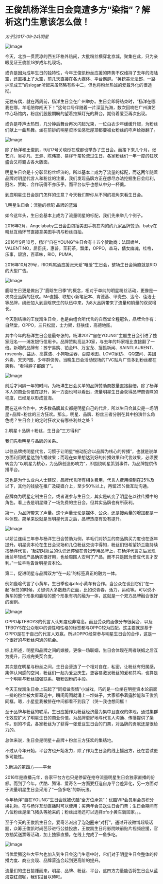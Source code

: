 # 王俊凯杨洋生日会竟遭多方“染指”？解析这门生意该怎么做！

*太子|2017-09-24|明星*

![Image](http://p3.pstatp.com/large/3c610000d4de92eeebf6)

今天，北京一贯荒凉的西五环格外热闹，大批粉丝横穿北京城，聚集在此，只为亲眼见证王俊凯18岁成年礼现场。

或许是因为成年生日的独特性，今年王俊凯粉丝应援的阵势不仅维持了去年的海陆空，还直接上了太空，前几天直接在各大媒体、平台霸屏。“英镑美元法郎，一路护凯成王”的slogan听起来虽然略有些中二，但也将粉丝热诚的爱戴外化的很透彻。

无独有偶，就在两周前，杨洋生日会在广州举办。生日会即将结束时，“杨洋在哪我在哪，羊毛陪你闯天下！”这句口号伴随着一片深蓝光海，数次回响在广州演艺中心场馆内，粉丝们殷殷期盼的望着拉掉灯光的舞台，期待着爱豆再次出现。

或许是呼声太热烈，几分钟后舞台再次闪起光束，一位白衣少年缓缓升起，为粉丝们献上一曲热舞。坐在前排的明星资本论感觉屋顶都要被女粉丝的呼声给掀翻了。

![Image](http://p3.pstatp.com/large/3c5f0000e144bef09823)

除了杨洋和王俊凯，9月17号关晓彤在成都也举办了生日会。而接下来几个月，张艺兴、吴亦凡、王源、陈伟霆、易烊千玺轮流过生日，各家粉丝们一年一度的狂欢盛会又将霸占各大版面。

明星生日会是十分彰显粉丝经济的，所以基本上成为了流量的标配，而这两年随着品牌对明星代言人和粉丝的注重，我们发现品牌方正在想尽办法挖掘生日会红利，冠名、赞助、合作玩得不亦乐乎。而平台似乎也想从中分一杯羹。

到底明星生日会是门怎样的生意？今天我们带你从不同的视角来看生日会。

1.明星生日会：流量的标配 品牌的蓝海

如今这年头，生日会基本上成为了流量明星的标配，我们先来举几个例子。

2016年2月，Angelababy生日会由包括美图手机在内的约九家品牌赞助，baby在粉丝互动环节直接拿美图手机与粉丝自拍。

2016年9月10号，杨洋“自在YOUNG”生日会有十五个赞助商：法国娇兰、VALENTINO，屈臣氏，惠普，茉莉茶，飘柔，OPPO，森马，倩女幽魂，桂格，乐事，碧浪，百草味，RIO，PUMA。

2016年10月29号，RIO鸡尾酒应援张天爱“唯爱”生日会，整场生日会简直就是RIO的大型广告。

![Image](http://p3.pstatp.com/large/3c5e0003979513e009a5)

鹿晗生日更是做出了“鹿晗生日季”的概念，相对于单纯的明星粉丝活动，更像是一次商业品牌的狂欢。Me直播、联想小新笔记本、肯德基、甲壳虫、达令、佳洁士等品牌，纷纷加入到鹿晗庆生的队伍中来，为8大品牌带来了流量和销量的双双增长。

今天刚结束的王俊凯生日会，也是由组合所代言的自然堂全程冠名，品牌合作有：自然堂，OPPO，三只松鼠，士力架，舒肤佳，高德地图。

其中今年的杨洋生日会是最夸张的，杨洋2017“自在YOUNG”主题生日会引进了独家冠名——浦发银行信用卡。品牌赞助高达30家，与去年的15家相比直接翻了一倍。新增的品牌有：苏宁易购、铂金Pt、万宝龙、搜狐新闻、SAINTLAURENT、roseonly、益达、高露洁、小狗吸尘器、百度地图、LOVO家纺、 QQ空间、美团外卖、天天P图、少年群侠传。当晚生日会活动现场的TVC贴片广告多到粉丝都在笑称，“看得脖子都酸了”。

![Image](http://p1.pstatp.com/large/3c5f0000e143c981a7df)

前后才间隔一年的时间，为杨洋生日会买单的品牌赞助商数量直接翻倍，除了杨洋本人的商业价值在提升，另一方面也可以看出，流量明星生日会获得品牌商青睐的程度，已经足以形成蓝海。

而在这些合作中，大多数品牌其实都是明星自己的代言，所以生日会其实是一场明星+品牌+粉丝的三方狂欢。那么，明星、品牌、粉丝三者分别在其中扮演什么角色呢？生日会上的定时狂欢又有哪些利益之处？

2.明星＋品牌＋粉丝，生日会“三方得利”

我们先看明星与品牌的关系。

以往品牌找明星代言，习惯于让明星“被动配合以品牌为核心的传播”，也就是说单方面利用明星达到传播效果；而现在如果想达到好的传播效果和代言效果，必须要转变为“以明星为核心，为品牌创造影响力”，即围绕明星策划事件，为品牌提供传播平台。

这也是为什么业内人士建议，品牌代言所有相关费用，代言人费用控制在25%及以下，其他的钱放在推广及硬媒介上，至少50%以上，再留25%做互动沟通。

品牌商为明星定制生日会，或者说参与生日会，其实是转变了明星在以往传播中的角色。看上去是明星赚了一场免费的生日会，但其实品牌也有所获利。

第一，为品牌带来了声量。这个声量无论是媒体、公众，还是搜索量的增加都是一种体现。简单来说就是当明星代言之后，品牌热度有没有提升。

![Image](http://p3.pstatp.com/large/3c5e0003979799275fd6)

以娇兰连续三年参与杨洋生日会赞助为例，羊毛们对娇兰的商品购买力度也在逐年提升。明星资本论在生日会现场和几位粉丝交谈中得知，粉丝们很希望娇兰能持续找杨洋代言，“起初对娇兰的认识还停留在贵妇专用品牌上，在杨洋代言之后发现娇兰年轻线产品确实很好用，也给周围人安利了产品，而不只是因为爱豆代言才安利。”一位羊毛告诉明星资本论。

第二，促进明星与品牌双方“在一起”的标签真正的融为一体。

例如鹿晗代言了小黄车，生日季也与ofo小黄车有合作。当公众在谈到它们“在一起”标签的时候，关键词大多数趋向正面，比如说青春，活力，运动等。可以说小黄车的整个形象和鹿晗的整个形象有机的融为一体，这就是一个双方品牌融合很好的案例。

![Image](http://p3.pstatp.com/large/3c620000d2c71014742d)

OPPO与TFBOYS的代言人认知度也非常高，而且受众的画像分布很契合，以及TFBOYS在公众眼中的调性和性格的标签都与OPPO较为匹配。这主要就是基于OPPO是在于自己的代言人双赢，所以OPPO经常参与明星生日会的合作，这是一个很好的与粉丝沟通的机会。

综上所述，明星和品牌之间的嫁接，更像一场联姻，生日会体现在两者联姻之后互为提升，形成完美契合度。

其次是在明星与粉丝之间，生日会营造了一个相对自在，私密，让粉丝有归属感，集体认同感的空间，粉丝们一起为爱豆庆生，更容易激发粉丝的爱和共鸣，也算是一个明星与粉丝加强联系、吸粉固粉的手段。

今天王俊凯生日会上玩起了“同框做表情”小游戏，巧的是一位坐在明星资本论前面一排的粉丝被大屏幕选中，瞬间周围就涌上一堆妹子，大家都争着露脸能和王俊凯同框。嗯，小星星我被挤在中间都看不到我了（哭～我也想同框！

至于品牌与粉丝的联系，生日应援作为粉丝经济最为集中且直观的体现，通过集群化效应扩大了明星生日的商业价值，为品牌更好地与代言人沟通、传播提供了条件。别的不说，各家粉丝为了获得一张爱豆生日会的门票，对品牌的贡献还是很给力的。

总体来说，生日会是明星＋品牌＋粉丝三方狂欢的集结地。

不过从今年开始，平台方也开始发力，除了作为生日会的线上播出方，还在尝试更多可能性。

3.新进的第四方——平台

2016年是直播元年，各家平台方也只是停留在抢夺流量明星生日会独家直播的份额。而到了今年，优酷、腾讯、爱奇艺一方面要打造自身平台差异化，另一方面对于流量明星生日会采用了“一鱼多吃”的新玩法。

今年杨洋“自在YOUNG”生日会就被优酷“全方位承包”：优酷VIP会员用会员积分换礼物，在与杨洋互动直播时可以使用；买两年会员送生日会门票；生日会期间有八位粉丝是坐飞猪头等舱来的；粉丝出场还可以选择ofo小黄车骑回家。。。

至于今天的王俊凯生日会，爱奇艺派出了泡泡圈来“对打”，通过开设微博超级话题，众筹王俊凯时尚芭莎进行公益投放，王俊凯生日月影院映前贴片视频应援，官方抽奖送票等活动，加上独家直播，在线上完成了一鱼多吃。

![Image](http://p3.pstatp.com/large/3c630000c38e3b95ccab)

当优爱腾这些大平台也加入到生日会这门生意中时，它们对于明星生日会整体的传播力度、商业变现、品牌营造会起到更高阶的提升。

流量们的生日接踵而来，明星、品牌、粉丝、平台，这四方力量能否将生日会从蓝海变红海呢，我们拭目以待吧。

